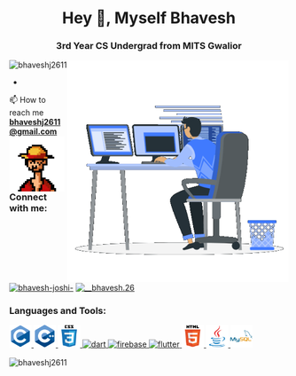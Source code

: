 <h1 align="center">Hey 👋, Myself Bhavesh</h1>
<h3 align="center">3rd Year CS Undergrad from MITS Gwalior</h3>


  <img src="https://github.com/bhaveshj2611/bhaveshj2611/raw/main/gif/229223263-cf2e4b07-2615-4f87-9c38-e37600f8381a.gif" alt="Developer" width="400" height="400" align="right">




<p align="left"> <img src="https://komarev.com/ghpvc/?username=bhaveshj2611&label=Profile%20views&color=0e75b6&style=flat" alt="bhaveshj2611" /> </p>


- 
📫
 How to reach me **bhaveshj2611@gmail.com**
 <img src="https://github.com/bhaveshj2611/bhaveshj2611/raw/main/gif/227779362-cacda485-cab4-4e28-8a27-a4d2a918a7ac.gif" alt="Luffy" width="100" height="100" align="left">
<h3 align="left">Connect with me:</h3>
<p align="left">
<a href="https://linkedin.com/in/bhaveshjoshi26" target="blank"><img align="center" src="https://raw.githubusercontent.com/rahuldkjain/github-profile-readme-generator/master/src/images/icons/Social/linked-in-alt.svg" alt="bhavesh-joshi-" height="30" width="40" /></a>
<a href="https://instagram.com/__bhavesh.26" target="blank"><img align="center" src="https://raw.githubusercontent.com/rahuldkjain/github-profile-readme-generator/master/src/images/icons/Social/instagram.svg" alt="__bhavesh.26" height="30" width="40" /></a>
</p>

<h3 align="left">Languages and Tools:</h3>
<p align="left"> <a href="https://www.cprogramming.com/" target="_blank" rel="noreferrer"> <img src="https://raw.githubusercontent.com/devicons/devicon/master/icons/c/c-original.svg" alt="c" width="40" height="40"/> </a> <a href="https://www.w3schools.com/cpp/" target="_blank" rel="noreferrer"> <img src="https://raw.githubusercontent.com/devicons/devicon/master/icons/cplusplus/cplusplus-original.svg" alt="cplusplus" width="40" height="40"/> </a> <a href="https://www.w3schools.com/css/" target="_blank" rel="noreferrer"> <img src="https://raw.githubusercontent.com/devicons/devicon/master/icons/css3/css3-original-wordmark.svg" alt="css3" width="40" height="40"/> </a> <a href="https://dart.dev" target="_blank" rel="noreferrer"> <img src="https://www.vectorlogo.zone/logos/dartlang/dartlang-icon.svg" alt="dart" width="40" height="40"/> </a> <a href="https://firebase.google.com/" target="_blank" rel="noreferrer"> <img src="https://www.vectorlogo.zone/logos/firebase/firebase-icon.svg" alt="firebase" width="40" height="40"/> </a> <a href="https://flutter.dev" target="_blank" rel="noreferrer"> <img src="https://www.vectorlogo.zone/logos/flutterio/flutterio-icon.svg" alt="flutter" width="40" height="40"/> </a> <a href="https://www.w3.org/html/" target="_blank" rel="noreferrer"> <img src="https://raw.githubusercontent.com/devicons/devicon/master/icons/html5/html5-original-wordmark.svg" alt="html5" width="40" height="40"/> </a> <a href="https://www.java.com" target="_blank" rel="noreferrer"> <img src="https://raw.githubusercontent.com/devicons/devicon/master/icons/java/java-original.svg" alt="java" width="40" height="40"/> </a> <a href="https://www.mysql.com/" target="_blank" rel="noreferrer"> <img src="https://raw.githubusercontent.com/devicons/devicon/master/icons/mysql/mysql-original-wordmark.svg" alt="mysql" width="40" height="40"/> </a> </p>

<p><img align="center" src="https://github-readme-stats.vercel.app/api/top-langs?username=bhaveshj2611&show_icons=true&locale=en&layout=compact" alt="bhaveshj2611" /></p>

